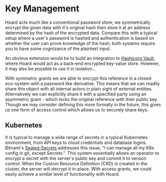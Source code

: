 # Key Management

Hoard acts much like a conventional password store; we symmetrically encrypt the given data with it's original hash then store it at an address determined by the hash of the encrypted data. Compare this with a typical setup where a user's password is hashed and authentication is based on whether the user can prove knowledge of the hash; both systems require you to have some cognizance of the plaintext input.

An obvious extension would be to build an integration to [Hashicorp Vault](https://www.vaultproject.io/), where Hoard would act as a back-end encrypted key-value store. However, it may also be possible to use it in isolation...

With symmetric grants we are able to encrypt this reference in a closed eco-system with a password like derivative. This means that we can readily share this object with all internal actors in plain sight of external entities. Alternatively we can explicitly share it with a specified party using an asymmetric grant - which locks the original reference with their public key. Though we may consider defining this more formally in the future, this gives us one form of access control which allows us to securely share keys.

## Kubernetes

It is typical to manage a wide range of secrets in a typical Kubernetes environment, from API keys to cloud credentials and database logins. Bitnami's [Sealed-Secrets](https://github.com/bitnami-labs/sealed-secrets) addresses this issue; "I can manage all my K8s config in git, except Secrets.". This system essentially allows an operator to encrypt a secret with the server's public key and commit it to version control. When the Custom Resource Definition (CRD) is created in the cluster, the server will decrypt it in-place. With access grants, we could easily achieve a similar level of functionality with Hoard. 
